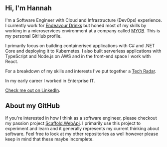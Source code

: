 ## Hi, I'm Hannah

I'm a Software Engineer with Cloud and Infrastructure (DevOps) experience. I currently work for [Endeavour Drinks](https://www.woolworthsgroup.com.au/page/about-us/our-brands/liquor) but honed most of my skills by working in a microservices environment at a company called [MYOB](https://www.myob.com). This is my personal GitHub profile.

I primarily focus on building containerised applications with C# and .NET Core and deploying it to Kubernetes. I also built serverless applications with TypeScript and Node.js on AWS and in the front-end space I work with React.

For a breakdown of my skills and interests I've put together a [Tech Radar](TechRadar.md).

In my early career I worked in Enterprise IT.

[Check me out on LinkedIn](https://www.linkedin.com/in/hannahchan1).

## About my GitHub

If you're interested in how I think as a software engineer, please checkout my passion project [Scaffold.WebApi](https://github.com/hannahchan/Scaffold.WebApi). I primarily use this project to experiment and learn and it generally represents my current thinking about software. Feel free to look at my other repositories as well however please keep in mind that these maybe incomplete.
